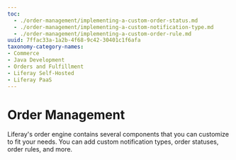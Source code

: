 ```yaml
---
toc:
  - ./order-management/implementing-a-custom-order-status.md
  - ./order-management/implementing-a-custom-notification-type.md
  - ./order-management/implementing-a-custom-order-rule.md
uuid: 7ffac33a-1a2b-4f68-9c42-30401c1f6afa
taxonomy-category-names:
- Commerce
- Java Development
- Orders and Fulfillment
- Liferay Self-Hosted
- Liferay PaaS
---
```

# Order Management

Liferay's order engine contains several components that you can customize to fit your needs. You can add custom notification types, order statuses, order rules, and more.